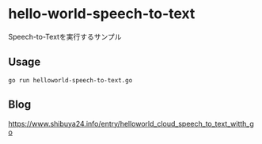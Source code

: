 # hello-world-speech-to-text

Speech-to-Textを実行するサンプル

## Usage

```
go run helloworld-speech-to-text.go
```

## Blog
https://www.shibuya24.info/entry/helloworld_cloud_speech_to_text_witth_go
